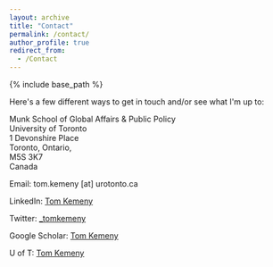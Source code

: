 ```yaml
---
layout: archive
title: "Contact"
permalink: /contact/
author_profile: true
redirect_from:
  - /Contact
---
```


{% include base_path %}
 

Here's a few different ways to get in touch and/or see what I'm up to:

Munk School of Global Affairs & Public Policy <br>
University of Toronto <br>
1 Devonshire Place   <br>
Toronto, Ontario, <br>
M5S 3K7 <br>
Canada


Email: tom.kemeny [at] urotonto.ca

LinkedIn: <a href="https://www.linkedin.com/in/tom-kemeny-41aa776/">Tom Kemeny</a>

Twitter: <a href="https://twitter.com/_tomkemeny">_tomkemeny </a> 

Google Scholar: <a href="https://scholar.google.com/citations?hl=en&pli=1&user=1bBUHOUAAAAJ">Tom Kemeny</a>

U of T: <a href="https://munkschool.utoronto.ca/profile/kemeny-tom/">Tom Kemeny </a>
